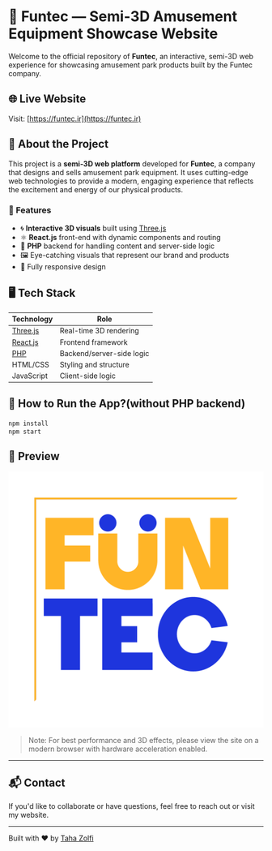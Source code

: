 
# 🎡 Funtec — Semi-3D Amusement Equipment Showcase Website

Welcome to the official repository of **Funtec**, an interactive, semi-3D web experience for showcasing amusement park products built by the Funtec company.

## 🌐 Live Website

Visit: [https://funtec.ir](https://funtec.ir)

## 🧠 About the Project

This project is a **semi-3D web platform** developed for **Funtec**, a company that designs and sells amusement park equipment. It uses cutting-edge web technologies to provide a modern, engaging experience that reflects the excitement and energy of our physical products.

### 🎯 Features

- 🌀 **Interactive 3D visuals** built using [Three.js](https://threejs.org/)
- ⚛️ **React.js** front-end with dynamic components and routing
- 🐘 **PHP** backend for handling content and server-side logic
- 🖼️ Eye-catching visuals that represent our brand and products
- 📱 Fully responsive design

## 🖥️ Tech Stack

| Technology | Role |
|------------|------|
| [Three.js](https://threejs.org/) | Real-time 3D rendering |
| [React.js](https://react.dev/) | Frontend framework |
| [PHP](https://www.php.net/) | Backend/server-side logic |
| HTML/CSS | Styling and structure |
| JavaScript | Client-side logic |

## 📁 How to Run the App?(without PHP backend)

```
npm install
npm start
```

## 📸 Preview

![Funtec Logo](./public/logo.png)

> Note: For best performance and 3D effects, please view the site on a modern browser with hardware acceleration enabled.

---

## 📬 Contact

If you'd like to collaborate or have questions, feel free to reach out or visit my website.

---

Built with ❤️ by [Taha Zolfi](https://taha-zolfi.github.io/site/)
